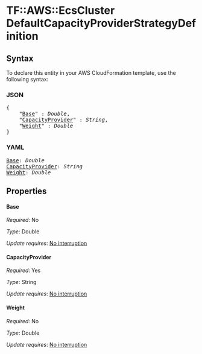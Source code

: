 # TF::AWS::EcsCluster DefaultCapacityProviderStrategyDefinition

## Syntax

To declare this entity in your AWS CloudFormation template, use the following syntax:

### JSON

<pre>
{
    "<a href="#base" title="Base">Base</a>" : <i>Double</i>,
    "<a href="#capacityprovider" title="CapacityProvider">CapacityProvider</a>" : <i>String</i>,
    "<a href="#weight" title="Weight">Weight</a>" : <i>Double</i>
}
</pre>

### YAML

<pre>
<a href="#base" title="Base">Base</a>: <i>Double</i>
<a href="#capacityprovider" title="CapacityProvider">CapacityProvider</a>: <i>String</i>
<a href="#weight" title="Weight">Weight</a>: <i>Double</i>
</pre>

## Properties

#### Base

_Required_: No

_Type_: Double

_Update requires_: [No interruption](https://docs.aws.amazon.com/AWSCloudFormation/latest/UserGuide/using-cfn-updating-stacks-update-behaviors.html#update-no-interrupt)

#### CapacityProvider

_Required_: Yes

_Type_: String

_Update requires_: [No interruption](https://docs.aws.amazon.com/AWSCloudFormation/latest/UserGuide/using-cfn-updating-stacks-update-behaviors.html#update-no-interrupt)

#### Weight

_Required_: No

_Type_: Double

_Update requires_: [No interruption](https://docs.aws.amazon.com/AWSCloudFormation/latest/UserGuide/using-cfn-updating-stacks-update-behaviors.html#update-no-interrupt)


